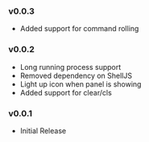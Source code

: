 ### v0.0.3
* Added support for command rolling

### v0.0.2
* Long running process support
* Removed dependency on ShellJS
* Light up icon when panel is showing
* Added support for clear/cls

### v0.0.1
* Initial Release
